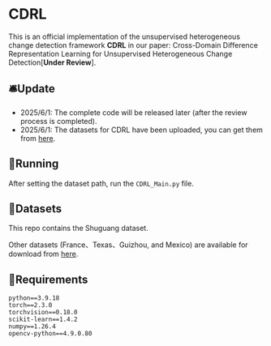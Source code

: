 # CDRL

This is an official implementation of the unsupervised heterogeneous change detection framework **CDRL** in our paper: Cross-Domain Difference Representation Learning for Unsupervised Heterogeneous Change Detection[**Under Review**].

## 🛎️Update

- 2025/6/1: The complete code will be released later (after the review process is completed).
- 2025/6/1: The datasets for CDRL have been uploaded, you can get them from [here](https://pan.baidu.com/s/18On1IypU35CiyLdgTUlUeA?pwd=2025).

## 🙋Running

After setting the dataset path, run the `CDRL_Main.py` file.

## 📑Datasets

This repo contains the Shuguang dataset. 

Other datasets (France、Texas、Guizhou, and Mexico) are available for download from [here](https://pan.baidu.com/s/18On1IypU35CiyLdgTUlUeA?pwd=2025).

## 🦾Requirements

```
python==3.9.18
torch==2.3.0
torchvision==0.18.0
scikit-learn==1.4.2
numpy==1.26.4
opencv-python==4.9.0.80
```


